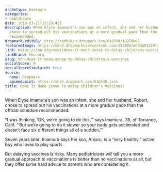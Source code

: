 ```yaml
---
archetype: bookmark
categories:
- healthcare
date: 2019-03-21T13:28:43Z
description: When Elyse Imamura’s son was an infant, she and her husband, Robert,
  chose to spread out his vaccinations at a more gradual pace than the official schedule
  recommended.
dropmark.editURL: http://radhikan.dropmark.com/616548/18278003
featuredImage: https://cdn2.dropmarkusercontent.com/353804/ad2da01229fa27eab78032cea18312728b06bcabebed774bfd91a12bdaa6a492/thumbnail/gettyimages-913049318_child-vaccines_1350.jpg?Expires=1557430062&Signature=VYa2FonOFfSlm2~LpZ9erN~RJzcT-YqiLnCPIoFoyrCmTkUtPr9S1mqH3vjmsGh3NfN-8nX3Ty4HZjOApuXWwFUZV1ktjPoE6cLq5K1t7KRUXv-tVVefzay3KyfRZ1c1frJH2fC7mssEKOfNkdEa8UH~3gUaSDiey6S5DXjcMsmiRG1WLiNvQbLq7I5-DR1IkE0yZ07Ib9KKFqPe3PFtMEnKdnG2IhvD2tHdYZ6MDtsaCk5xRtguo49iooXB2x8JWdckkjBEDmVq7kyufY7SObnebtBRnWqpBCBd-U3Tp5WDS3ml1tLXKY-lhuB-dGamtpyYyBmTDBlHc-4dBMrp2A__&Key-Pair-Id=APKAITQYWVEN757ZA4KQ
link: https://khn.org/news/does-it-make-sense-to-delay-childrens-vaccines/
linkBrand: khn.org
slug: khn-does-it-make-sense-to-delay-children-s-vaccines
socialScore: 9
socialScoreSimulated: true
source:
  name: Dropmark
  apiendpoint: https://shah.dropmark.com/616548.json
title: Does It Make Sense To Delay Children’s Vaccines?
---
```

When Elyse Imamura’s son was an infant, she and her husband, Robert, chose to spread out his vaccinations at a more gradual pace than the official schedule recommended.

“I was thinking, ‘OK, we’re going to do this,’” says Imamura, 39, of Torrance, Calif. “‘But we’re going to do it slower so your body gets acclimated and doesn’t face six different things all of a sudden.’”

Seven years later, Imamura says her son, Amaru, is a “very healthy,” active boy who loves to play sports.

But delaying vaccines is risky. Many pediatricians will tell you a more gradual approach to vaccinations is better than no vaccinations at all, but they offer some hard advice to parents who are considering it.

